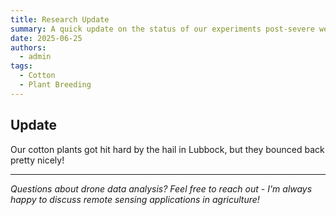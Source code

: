 ```yaml
---
title: Research Update
summary: A quick update on the status of our experiments post-severe weather
date: 2025-06-25
authors:
  - admin
tags:
  - Cotton
  - Plant Breeding
---
```


## Update

Our cotton plants got hit hard by the hail in Lubbock, but they bounced back pretty nicely!



---

*Questions about drone data analysis? Feel free to reach out - I'm always happy to discuss remote sensing applications in agriculture!*
